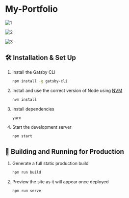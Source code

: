 # My-Portfolio
![1](https://user-images.githubusercontent.com/81971649/170049764-1c355d43-0873-41f6-9346-2baab5f97980.png)

![2](https://user-images.githubusercontent.com/81971649/170049809-c0d38a57-f649-4c84-a5b6-e9f8ae65cca3.png)

![3](https://user-images.githubusercontent.com/81971649/170049847-3facb64a-f573-4a66-8ab9-17a77bd9b0e5.png)

## 🛠 Installation & Set Up

1. Install the Gatsby CLI

   ```sh
   npm install -g gatsby-cli
   ```

2. Install and use the correct version of Node using [NVM](https://github.com/nvm-sh/nvm)

   ```sh
   nvm install
   ```

3. Install dependencies

   ```sh
   yarn
   ```

4. Start the development server

   ```sh
   npm start
   ```

## 🚀 Building and Running for Production

1. Generate a full static production build

   ```sh
   npm run build
   ```

1. Preview the site as it will appear once deployed

   ```sh
   npm run serve
   ```
